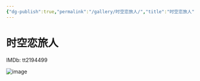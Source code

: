 ```yaml
---
{"dg-publish":true,"permalink":"/gallery/时空恋旅人/","title":"时空恋旅人","created":"2025-05-29T16:48:17.316+08:00"}
---
```



# 时空恋旅人

IMDb: tt2194499

![image](https://img9.doubanio.com/view/photo/s_ratio_poster/public/p2070153774.webp)
